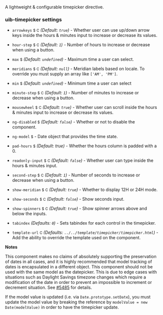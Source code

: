A lightweight & configurable timepicker directive.

### uib-timepicker settings

* `arrowkeys`
  <small class="badge">$</small>
  <small class="badge">C</small>
  _(Default: `true`)_ -
  Whether user can use up/down arrow keys inside the hours & minutes input to increase or decrease its values.

* `hour-step`
  <small class="badge">$</small>
  <small class="badge">C</small>
  <i class="glyphicon glyphicon-eye-open"></i>
  _(Default: `1`)_ -
  Number of hours to increase or decrease when using a button.

* `max`
  <small class="badge">$</small>
  <i class="glyphicon glyphicon-eye-open"></i>
  _(Default: `undefined`)_ -
  Maximum time a user can select.

* `meridians`
  <small class="badge">$</small>
  <small class="badge">C</small>
  _(Default: `null`)_ -
  Meridian labels based on locale. To override you must supply an array like `['AM', 'PM']`.

* `min`
  <small class="badge">$</small>
  <i class="glyphicon glyphicon-eye-open"></i>
  _(Default: `undefined`)_ -
  Minimum time a user can select

* `minute-step`
  <small class="badge">$</small>
  <small class="badge">C</small>
  <i class="glyphicon glyphicon-eye-open"></i>
  _(Default: `1`)_ -
  Number of minutes to increase or decrease when using a button.

* `mousewheel`
  <small class="badge">$</small>
  <small class="badge">C</small>
  _(Default: `true`)_ -
  Whether user can scroll inside the hours & minutes input to increase or decrease its values.

* `ng-disabled`
  <small class="badge">$</small>
  <i class="glyphicon glyphicon-eye-open"></i>
  _(Default: `false`)_ -
  Whether or not to disable the component.

* `ng-model`
  <small class="badge">$</small>
  <i class="glyphicon glyphicon-eye-open"></i> -
  Date object that provides the time state.

* `pad-hours`
  <small class="badge">$</small>
  _(Default: true)_ -
  Whether the hours column is padded with a 0.

* `readonly-input`
  <small class="badge">$</small>
  <small class="badge">C</small>
  _(Default: `false`)_ -
  Whether user can type inside the hours & minutes input.

* `second-step`
  <small class="badge">$</small>
  <small class="badge">C</small>
  <i class="glyphicon glyphicon-eye-open"></i>
  _(Default: `1`)_ -
  Number of seconds to increase or decrease when using a button.

* `show-meridian`
  <small class="badge">$</small>
  <small class="badge">C</small>
  <i class="glyphicon glyphicon-eye-open"></i>
  _(Default: `true`)_ -
  Whether to display 12H or 24H mode.

* `show-seconds`
  <small class="badge">$</small>
  <small class="badge">C</small>
  <i class="glyphicon glyphicon-eye-open"></i>
  _(Default: `false`)_ -
  Show seconds input.

* `show-spinners`
  <small class="badge">$</small>
  <small class="badge">C</small>
  _(Default: `true`)_ -
  Show spinner arrows above and below the inputs.

* `tabindex`
  _(Defaults: `0`)_ -
  Sets tabindex for each control in the timepicker.

* `template-url`
  <small class="badge">C</small>
  _(Defaults: `../../template/timepicker/timepicker.html`)_ -
  Add the ability to override the template used on the component.

**Notes**

This component makes no claims of absolutely supporting the preservation of dates in all cases, and it is highly recommended that model tracking of dates is encapsulated in a different object. This component should not be used with the same model as the datepicker. This is due to edge cases with situations such as Daylight Savings timezone changes which require a modification of the date in order to prevent an impossible to increment or decrement situation. See [#5485](https://github.com/angular-ui/bootstrap/issues/5485) for details.

If the model value is updated (i.e. via `Date.prototype.setDate`), you must update the model value by breaking the reference by `modelValue = new Date(modelValue)` in order to have the timepicker update.
